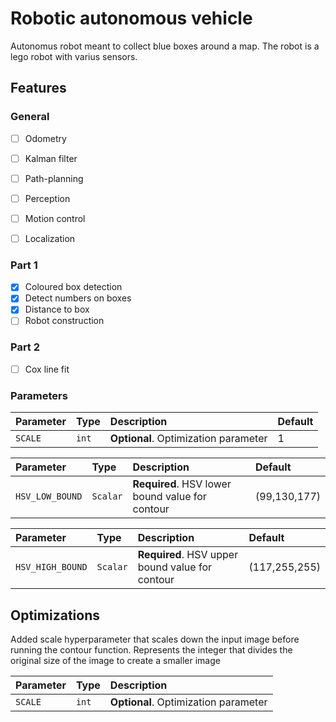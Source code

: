 # Robotic autonomous vehicle

Autonomus robot meant to collect blue boxes around a map. The robot is a lego robot with varius sensors.

## Features

### General 

- [ ]  Odometry
- [ ]  Kalman filter
- [ ]  Path-planning
- [ ]  Perception
- [ ]  Motion control
- [ ]  Localization


### Part 1

- [x]  Coloured box detection 
- [x]  Detect numbers on boxes
- [x]  Distance to box
- [ ]  Robot construction

### Part 2

- [ ]  Cox line fit

### Parameters

| Parameter      | Type     | Description                       | Default                 |
| :--------      | :------- | :-------------------------------- | :---------------------- |
| `SCALE`    | `int`    | **Optional**. Optimization parameter |  1  |

| Parameter      | Type     | Description                       | Default                 |
| :--------      | :------- | :-------------------------------- | :---------------------- |
| `HSV_LOW_BOUND`| `Scalar`    | **Required**. HSV lower bound value for contour |  (99,130,177)  |

| Parameter      | Type     | Description                       | Default                 |
| :--------      | :------- | :-------------------------------- | :---------------------- |
| `HSV_HIGH_BOUND`| `Scalar`    | **Required**. HSV upper bound value for contour |  (117,255,255)  |


## Optimizations

Added scale hyperparameter that scales down the input image before running the contour function. Represents the integer that divides the original size of the image to create a smaller image

| Parameter | Type     | Description                       |
| :-------- | :------- | :-------------------------------- |
| `SCALE`   | `int`    | **Optional**. Optimization parameter |

